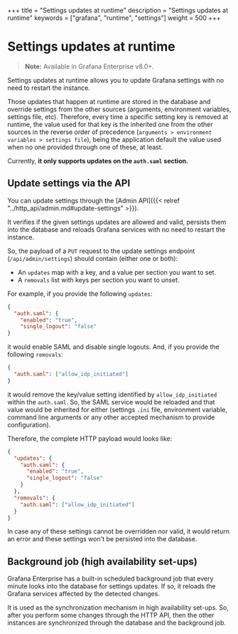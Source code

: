 +++
title = "Settings updates at runtime"
description = "Settings updates at runtime"
keywords = ["grafana", "runtime", "settings"]
weight = 500
+++

# Settings updates at runtime

> **Note:** Available in Grafana Enterprise v8.0+.

Settings updates at runtime allows you to update Grafana settings with no need to restart the instance.

Those updates that happen at runtime are stored in the database and override settings from the other sources
(arguments, environment variables, settings file, etc). Therefore, every time a specific setting key is removed at runtime,
the value used for that key is the inherited one from the other sources in the reverse order of precedence 
(`arguments > environment variables > settings file`), being the application default the value used when no one provided
through one of these, at least.

Currently, **it only supports updates on the `auth.saml` section.** 

## Update settings via the API

You can update settings through the [Admin API]({{< relref "../http_api/admin.md#update-settings" >}}).

It verifies if the given settings updates are allowed and valid, persists them into the database and reloads
Grafana services with no need to restart the instance.

So, the payload of a `PUT` request to the update settings endpoint (`/api/admin/settings`) 
should contain (either one or both):
- An `updates` map with a key, and a value per section you want to set.
- A `removals` list with keys per section you want to unset.

For example, if you provide the following `updates`:

```json
{
  "auth.saml": {
    "enabled": "true",
    "single_logout": "false"
}
```
it would enable SAML and disable single logouts. And, if you provide the following `removals`:
```json
{
  "auth.saml": ["allow_idp_initiated"]
}
```

it would remove the key/value setting identified by `allow_idp_initiated` within the `auth.saml`.
So, the SAML service would be reloaded and that value would be inherited for either (settings `.ini` file,
environment variable, command line arguments or any other accepted mechanism to provide configuration).

Therefore, the complete HTTP payload would looks like:

```json
{
  "updates": {
    "auth.saml": {
      "enabled": "true",
      "single_logout": "false"
    }
  },
  "removals": {
    "auth.saml": ["allow_idp_initiated"]
  }
}
```

In case any of these settings cannot be overridden nor valid, it would return an error and these settings
won't be persisted into the database.

## Background job (high availability set-ups)

Grafana Enterprise has a built-in scheduled background job that every minute looks into the database for
settings updates. If so, it reloads the Grafana services affected by the detected changes. 

It is used as the synchronization mechanism in high availability set-ups. So, after you perform some changes through the
HTTP API, then the other instances are synchronized through the database and the background job.

